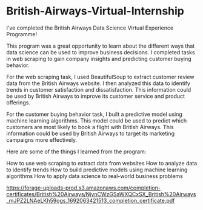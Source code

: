 # British-Airways-Virtual-Internship

I've completed the British Airways Data Science Virtual Experience Programme!

This program was a great opportunity to learn about the different ways that data science can be used to improve business decisions. I completed tasks in web scraping to gain company insights and predicting customer buying behavior.

For the web scraping task, I used BeautifulSoup to extract customer review data from the British Airways website. I then analyzed this data to identify trends in customer satisfaction and dissatisfaction. This information could be used by British Airways to improve its customer service and product offerings.

For the customer buying behavior task, I built a predictive model using machine learning algorithms. This model could be used to predict which customers are most likely to book a flight with British Airways. This information could be used by British Airways to target its marketing campaigns more effectively.

Here are some of the things I learned from the program:

How to use web scraping to extract data from websites
How to analyze data to identify trends
How to build predictive models using machine learning algorithms
How to apply data science to real-world business problems


https://forage-uploads-prod.s3.amazonaws.com/completion-certificates/British%20Airways/NjynCWzGSaWXQCxSX_British%20Airways_mJPZ2LNAeLKh59ogs_1692063421513_completion_certificate.pdf 
